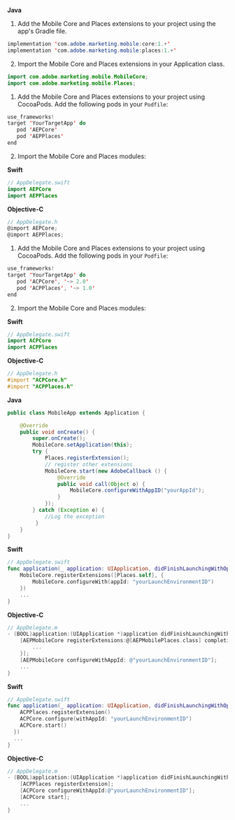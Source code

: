 <Variant platform="android" task="download" repeat="5"/>

**Java**

1. Add the Mobile Core and Places extensions to your project using the app's Gradle file.

```java
implementation 'com.adobe.marketing.mobile:core:1.+'
implementation 'com.adobe.marketing.mobile:places:1.+'
```

2. Import the Mobile Core and Places extensions in your Application class.

```java
import com.adobe.marketing.mobile.MobileCore;
import com.adobe.marketing.mobile.Places;
```

<Variant platform="ios-aep" task="download" repeat="7"/>

1. Add the Mobile Core and Places extensions to your project using CocoaPods. Add the following pods in your `Podfile`:

```swift
use_frameworks!
target 'YourTargetApp' do
   pod 'AEPCore'
   pod 'AEPPlaces'       
end
```

2. Import the Mobile Core and Places modules:

**Swift**

```swift
// AppDelegate.swift
import AEPCore
import AEPPlaces
```

**Objective-C**

```objectivec
// AppDelegate.h
@import AEPCore;
@import AEPPlaces;
```

<Variant platform="ios-acp" task="download" repeat="7"/>

1. Add the Mobile Core and Places extensions to your project using CocoaPods. Add the following pods in your `Podfile`:

```swift
use_frameworks!
target 'YourTargetApp' do
   pod 'ACPCore', '~> 2.0'
   pod 'ACPPlaces', '~> 1.0'
end
```

2. Import the Mobile Core and Places modules:

**Swift**

```swift
// AppDelegate.swift
import ACPCore
import ACPPlaces
```

**Objective-C**

```objectivec
// AppDelegate.h
#import "ACPCore.h"
#import "ACPPlaces.h"
```

<Variant platform="android" task="register" repeat="2"/>

**Java**

```java
public class MobileApp extends Application {

    @Override
    public void onCreate() {
        super.onCreate();
        MobileCore.setApplication(this);
        try {            
            Places.registerExtension();
            // register other extensions
            MobileCore.start(new AdobeCallback () {
                @Override
                public void call(Object o) {
                    MobileCore.configureWithAppID("yourAppId");
                }
            });    
        } catch (Exception e) {
            //Log the exception
         }
    }
}
```

<Variant platform="ios-aep" task="register" repeat="4"/>

**Swift**

```swift
// AppDelegate.swift
func application(_ application: UIApplication, didFinishLaunchingWithOptions launchOptions: [UIApplication.LaunchOptionsKey: Any]?) -> Bool {
    MobileCore.registerExtensions([Places.self], {
        MobileCore.configureWith(appId: "yourLaunchEnvironmentID")
    })
    ...
}
```

**Objective-C**

```objectivec
// AppDelegate.m
- (BOOL)application:(UIApplication *)application didFinishLaunchingWithOptions:(NSDictionary *)launchOptions {
    [AEPMobileCore registerExtensions:@[AEPMobilePlaces.class] completion:^{
        ...
    }];
    [AEPMobileCore configureWithAppId: @"yourLaunchEnvironmentID"];
    ...
}
```

<Variant platform="ios-acp" task="register" repeat="4"/>

**Swift**

```swift
// AppDelegate.swift
func application(_ application: UIApplication, didFinishLaunchingWithOptions launchOptions: [UIApplication.LaunchOptionsKey: Any]?) -> Bool {
    ACPPlaces.registerExtension()
    ACPCore.configure(withAppId: "yourLaunchEnvironmentID")
    ACPCore.start()
  })
  ...
}
```

**Objective-C**

```objectivec
// AppDelegate.m
- (BOOL)application:(UIApplication *)application didFinishLaunchingWithOptions:(NSDictionary *)launchOptions {
    [ACPPlaces registerExtension];
    [ACPCore configureWithAppId:@"yourLaunchEnvironmentID"];    
    [ACPCore start];  
    ...
}
```
